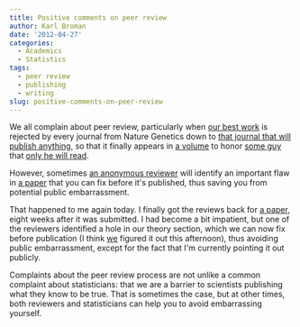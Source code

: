 ```yaml
---
title: Positive comments on peer review
author: Karl Broman
date: '2012-04-27'
categories:
  - Academics
  - Statistics
tags:
  - peer review
  - publishing
  - writing
slug: positive-comments-on-peer-review
---
```


We all complain about peer review, particularly when [our best work](http://www.biostat.wisc.edu/~kbroman/publications/inversion.pdf) is rejected by every journal from Nature Genetics down to [that journal that will publish anything](http://www.biomedcentral.com/bmcgenet), so that it finally appears in [a volume](http://projecteuclid.org/euclid.lnms/1215091126) to honor [some guy](http://www.stat.berkeley.edu/~terry/) that [only he will read](http://kbroman.files.wordpress.com/2012/04/terry2.jpg).

However, sometimes [an anonymous reviewer](http://medicine.yale.edu/ysph/people/hongyu_zhao.profile) will identify an important flaw in [a paper](http://www.biostat.wisc.edu/~kbroman/publications/interfer.pdf) that you can fix before it's published, thus saving you from potential public embarrassment.

That happened to me again today.  I finally got the reviews back for [a paper](http://www.biostat.wisc.edu/~kbroman/publications/phyloqtl_combined.pdf), eight weeks after it was submitted.  I had become a bit impatient, but one of the reviewers identified a hole in our theory section, which we can now fix before publication (I think [we](http://www.stat.wisc.edu/~ane/) figured it out this afternoon), thus avoiding public embarrassment, except for the fact that I'm currently pointing it out publicly.

Complaints about the peer review process are not unlike a common complaint about statisticians: that we are a barrier to scientists publishing what they know to be true.  That is sometimes the case, but at other times, both reviewers and statisticians can help you to avoid embarrassing yourself.
